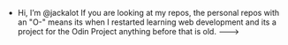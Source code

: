 - Hi, I’m @jackalot
If you are looking at my repos, the personal repos with an "O-" means its when I restarted learning web development and its a project for the Odin Project anything before that is old. 
--->
